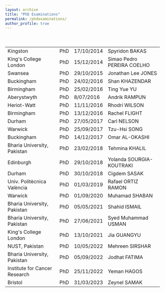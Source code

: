 ```yaml
---
layout: archive
title: "PhD Examinations"
permalink: /phdexaminations/
author_profile: true
---
```


<br>

<h3></h3>

<table>
<tr><td>Kingston</td><td>PhD</td><td>	17/10/2014</td><td>Spyridon BAKAS</td></tr>
<tr><td>King's College London</td><td>PhD</td><td>	15/12/2014</td><td>Simao Pedro PEREIRA COELHO</td></tr>
<tr><td>Swansea</td><td>PhD</td><td>	29/10/2015</td><td>Jonathan Lee JONES</td></tr>
<tr><td>Buckingham</td><td>PhD</td><td>	24/02/2016</td><td>Shan KHAZENDAR</td></tr>
<tr><td>Birmingham</td><td>PhD</td><td>	25/02/2016</td><td>Ting Yue YU</td></tr>
<tr><td>Aberystwyth</td><td>PhD</td><td>	  8/07/2016</td><td>Andrik RAMPUN</td></tr>
<tr><td>Heriot-Watt</td><td>PhD</td><td>	11/11/2016</td><td>Rhodri WILSON</td></tr>
<tr><td>Birmingham</td><td>PhD</td><td>	13/12/2016</td><td>Rachel FLIGHT</td></tr>
<tr><td>Durham </td><td>PhD</td><td>	27/05/2017</td><td>Carl NELSON</td></tr>
<tr><td>Warwick</td><td>PhD</td><td>	25/09/2017</td><td>Tzu-Hsi SONG</td></tr>
<tr><td>Buckingham </td><td>PhD</td><td>	14/12/2017</td><td>Omar AL-OKASHI</td></tr>
<tr><td>Bharia University, Pakistan</td><td>PhD</td><td>	23/02/2018</td><td>Tehmina KHALIL</td></tr>
<tr><td>Edinburgh </td><td>PhD </td><td>	29/10/2018</td><td>Yolanda SOURGIA-KOUTRAKI</td></tr>
<tr><td>Durham </td><td>PhD</td><td>	30/10/2018</td><td>Cigdem SASAK</td></tr>
<tr><td>Univ. Politècnica València</td><td>PhD</td><td>	01/03/2019</td><td>Rafael ORTIZ RAMON</td></tr>
<tr><td>Warwick</td><td>PhD</td><td>	01/09/2020</td><td>	Muhamad SHABAN</td></tr>
<tr><td>Bharia University, Pakistan</td><td>PhD</td><td>	05/05/2021</td><td>Shahid ISMAIL	</td></tr>
<tr><td>Bharia University, Pakistan</td><td>PhD</td><td>27/06/2021</td><td>Syed Muhammad USMAN</td></tr>
<tr><td>King's College London</td><td>PhD</td><td>13/10/2021	</td><td>Jia GUANGYU	</td></tr>
<tr><td>NUST, Pakistan</td><td>PhD</td><td>10/05/2022	</td><td>Mehreen SIRSHAR	</td></tr>
<tr><td>Bharia University, Pakistan</td><td>PhD</td><td>05/09/2022	</td><td>Jodhat FATIMA	</td></tr>
<tr><td>Institute for Cancer Research</td><td>PhD</td><td> 25/11/2022	</td><td>Yeman HAGOS	</td></tr>
<tr><td>Bristol</td><td>PhD</td><td>	31/03/2023</td><td>Zeynel SAMAK	</td></tr>
</table>
